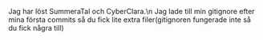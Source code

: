 Jag har löst SummeraTal och CyberClara.\n
Jag lade till min gitignore efter mina första commits så du fick lite extra filer(gitignoren fungerade inte så du fick några till)
